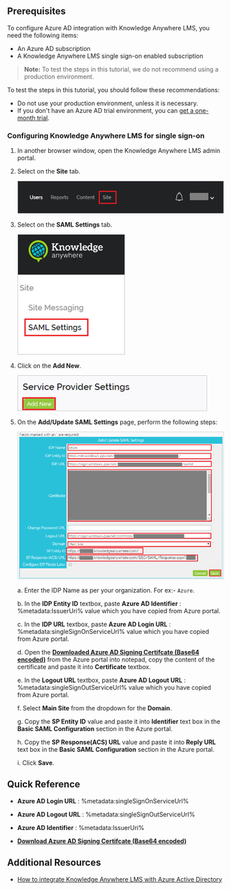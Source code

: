 ## Prerequisites

To configure Azure AD integration with Knowledge Anywhere LMS, you need the following items:

- An Azure AD subscription
- A Knowledge Anywhere LMS single sign-on enabled subscription

> **Note:**
> To test the steps in this tutorial, we do not recommend using a production environment.

To test the steps in this tutorial, you should follow these recommendations:

- Do not use your production environment, unless it is necessary.
- If you don't have an Azure AD trial environment, you can [get a one-month trial](https://azure.microsoft.com/pricing/free-trial/).

### Configuring Knowledge Anywhere LMS for single sign-on

1. In another browser window, open the Knowledge Anywhere LMS admin portal.

2. Select on the **Site** tab.

    ![Knowledge Anywhere LMS Configuration](./media/configure1.png)

3. Select on the **SAML Settings** tab.

    ![Knowledge Anywhere LMS Configuration](./media/configure2.png)

4. Click on the **Add New**.

    ![Knowledge Anywhere LMS Configuration](./media/configure3.png)

5. On the **Add/Update SAML Settings** page, perform the following steps:

    ![Knowledge Anywhere LMS Configuration](./media/configure4.png)

    a. Enter the IDP Name as per your organization. For ex:- `Azure`.

    b. In the **IDP Entity ID** textbox, paste **Azure AD Identifier** : %metadata:IssuerUri% value which you have copied from Azure portal.

    c. In the **IDP URL** textbox, paste **Azure AD Login URL** : %metadata:singleSignOnServiceUrl% value which you have copied from Azure portal.

    d. Open the **[Downloaded Azure AD Signing Certifcate (Base64 encoded)](%metadata:certificateDownloadBase64Url%)** from the Azure portal into notepad, copy the content of the certificate and paste it into **Certificate** textbox.

    e. In the **Logout URL** textbox, paste **Azure AD Logout URL** : %metadata:singleSignOutServiceUrl% value which you have copied from Azure portal.

    f. Select **Main Site** from the dropdown for the **Domain**.

    g. Copy the **SP Entity ID** value and paste it into **Identifier** text box in the **Basic SAML Configuration** section in the Azure portal.

    h. Copy the **SP Response(ACS) URL** value and paste it into **Reply URL** text box in the **Basic SAML Configuration** section in the Azure portal.

    i. Click **Save**.

## Quick Reference

* **Azure AD Login URL** : %metadata:singleSignOnServiceUrl%

* **Azure AD Logout URL** : %metadata:singleSignOutServiceUrl%

* **Azure AD Identifier** : %metadata:IssuerUri%

* **[Download Azure AD Signing Certifcate (Base64 encoded)](%metadata:certificateDownloadBase64Url%)**

## Additional Resources

* [How to integrate Knowledge Anywhere LMS with Azure Active Directory](https://docs.microsoft.com/azure/active-directory/saas-apps/knowledge-anywhere-lms-tutorial)
